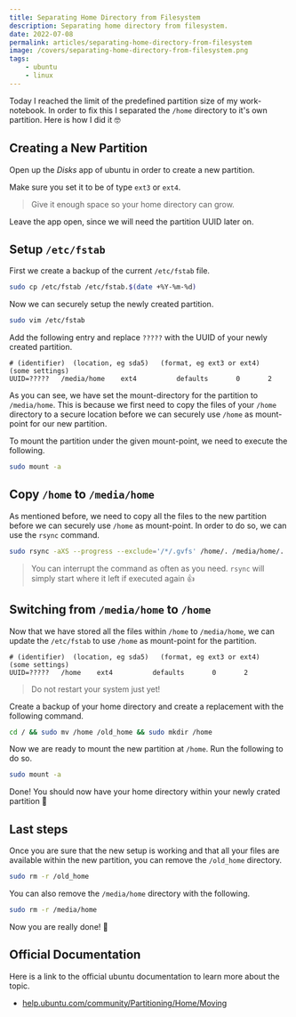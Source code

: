 ```yaml
---
title: Separating Home Directory from Filesystem
description: Separating home directory from filesystem.
date: 2022-07-08
permalink: articles/separating-home-directory-from-filesystem
image: /covers/separating-home-directory-from-filesystem.png
tags: 
    - ubuntu
    - linux
---
```


Today I reached the limit of the predefined partition size of my work-notebook. In order to fix this I separated the `/home` directory to it's own partition. Here is how I did it 🤓

<!-- more -->

## Creating a New Partition 

Open up the *Disks* app of ubuntu in order to create a new partition.

Make sure you set it to be of type `ext3` or `ext4`.

> Give it enough space so your home directory can grow.

Leave the app open, since we will need the partition UUID later on.

## Setup `/etc/fstab`

First we create a backup of the current `/etc/fstab` file.

```bash
sudo cp /etc/fstab /etc/fstab.$(date +%Y-%m-%d)
```

Now we can securely setup the newly created partition.

```bash
sudo vim /etc/fstab
```

Add the following entry and replace `?????` with the UUID of your newly created partition.

```
# (identifier)  (location, eg sda5)   (format, eg ext3 or ext4)      (some settings) 
UUID=?????   /media/home    ext4          defaults       0       2 
```

As you can see, we have set the mount-directory for the partition to `/media/home`. This is because we first need to copy the files of your `/home` directory to a secure location before we can securely use `/home` as mount-point for our new partition.

To mount the partition under the given mount-point, we need to execute the following.

```bash
sudo mount -a 
```

## Copy `/home` to `/media/home`

As mentioned before, we need to copy all the files to the new partition before we can securely use `/home` as mount-point. In order to do so, we can use the `rsync` command.

```bash
sudo rsync -aXS --progress --exclude='/*/.gvfs' /home/. /media/home/.
```

> You can interrupt the command as often as you need. `rsync` will simply start where it left if executed again 👍

## Switching from `/media/home` to `/home`

Now that we have stored all the files within `/home` to `/media/home`, we can update the `/etc/fstab` to use `/home` as mount-point for the partition.

```
# (identifier)  (location, eg sda5)   (format, eg ext3 or ext4)      (some settings) 
UUID=?????   /home    ext4          defaults       0       2 
```

> Do not restart your system just yet!

Create a backup of your home directory and create a replacement with the following command.

```bash
cd / && sudo mv /home /old_home && sudo mkdir /home
```

Now we are ready to mount the new partition at `/home`. Run the following to do so.

```bash
sudo mount -a
```

Done! You should now have your home directory within your newly crated partition 💪

## Last steps

Once you are sure that the new setup is working and that all your files are available within the new partition, you can remove the `/old_home` directory.

```bash
sudo rm -r /old_home
```

You can also remove the `/media/home` directory with the following.

```bash
sudo rm -r /media/home
```

Now you are really done! 🥳

## Official Documentation

Here is a link to the official ubuntu documentation to learn more about the topic.

* [help.ubuntu.com/community/Partitioning/Home/Moving](https://help.ubuntu.com/community/Partitioning/Home/Moving)